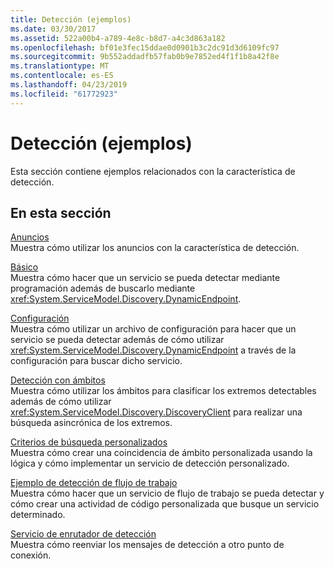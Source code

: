 ```yaml
---
title: Detección (ejemplos)
ms.date: 03/30/2017
ms.assetid: 522a00b4-a789-4e8c-b8d7-a4c3d863a182
ms.openlocfilehash: bf01e3fec15ddae0d0901b3c2dc91d3d6109fc97
ms.sourcegitcommit: 9b552addadfb57fab0b9e7852ed4f1f1b8a42f8e
ms.translationtype: MT
ms.contentlocale: es-ES
ms.lasthandoff: 04/23/2019
ms.locfileid: "61772923"
---
```

# <a name="discovery-samples"></a>Detección (ejemplos)
Esta sección contiene ejemplos relacionados con la característica de detección.  
  
## <a name="in-this-section"></a>En esta sección  
 [Anuncios](../../../../docs/framework/wcf/samples/announcements-sample.md)  
 Muestra cómo utilizar los anuncios con la característica de detección.  
  
 [Básico](../../../../docs/framework/wcf/samples/basic-sample.md)  
 Muestra cómo hacer que un servicio se pueda detectar mediante programación además de buscarlo mediante <xref:System.ServiceModel.Discovery.DynamicEndpoint>.  
  
 [Configuración](../../../../docs/framework/wcf/samples/configuration-sample.md)  
 Muestra cómo utilizar un archivo de configuración para hacer que un servicio se pueda detectar además de cómo utilizar <xref:System.ServiceModel.Discovery.DynamicEndpoint> a través de la configuración para buscar dicho servicio.  
  
 [Detección con ámbitos](../../../../docs/framework/wcf/samples/discovery-with-scopes-sample.md)  
 Muestra cómo utilizar los ámbitos para clasificar los extremos detectables además de cómo utilizar <xref:System.ServiceModel.Discovery.DiscoveryClient> para realizar una búsqueda asincrónica de los extremos.  
  
 [Criterios de búsqueda personalizados](../../../../docs/framework/wcf/samples/custom-find-criteria.md)  
 Muestra cómo crear una coincidencia de ámbito personalizada usando la lógica y cómo implementar un servicio de detección personalizado.  
  
 [Ejemplo de detección de flujo de trabajo](../../../../docs/framework/wcf/samples/workflow-discovery-sample.md)  
 Muestra cómo hacer que un servicio de flujo de trabajo se pueda detectar y cómo crear una actividad de código personalizada que busque un servicio determinado.  
  
 [Servicio de enrutador de detección](../../../../docs/framework/wcf/samples/discovery-router-service.md)  
 Muestra cómo reenviar los mensajes de detección a otro punto de conexión.
